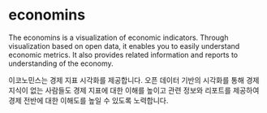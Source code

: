 # economins

The economins is a visualization of economic indicators. Through visualization based on open data, it enables you to easily understand economic metrics. It also provides related information and reports to understanding of the economy.

이코노민스는 경제 지표 시각화를 제공합니다. 오픈 데이터 기반의 시각화를 통해 경제 지식이 없는 사람들도 경제 지표에 대한 이해를 높이고 관련 정보와 리포트를 제공하여 경제 전반에 대한 이해도를 높일 수 있도록 노력합니다.